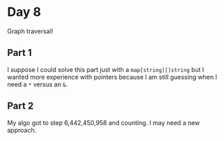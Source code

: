 # Day 8

Graph traversal!

## Part 1

I suppose I could solve this part just with a `map[string][]string` but I wanted more experience with pointers because I am still guessing when I need a `*` versus an `&`.

## Part 2

My algo got to step 6,442,450,958 and counting. I may need a new approach.